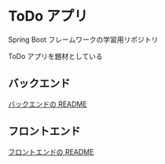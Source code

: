 # ToDo アプリ

Spring Boot フレームワークの学習用リポジトリ

ToDo アプリを題材としている

## バックエンド

[バックエンドの README](backend/README.md)

## フロントエンド

[フロントエンドの README](frontend/README.md)
